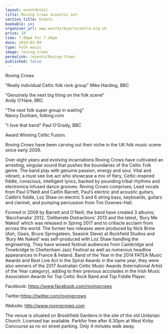 ```yaml
---
layout: eventdetail
title: Roving Crows acoustic set
section_title: Events
bookable: yes
organiser_url: www.westkirbyartscentre.org.uk
price: 10
time: 7.00pm for 7.45pm
date: 2019-03-09
type: Folk music
image: roving_crows
permalink: /events/Roving-Crows
published: false
---
```

Roving Crows

"Really individual Celtic folk rock group"
Mike Harding, BBC

“Genuinely the next big thing on the folk scene”  
Andy O’Hare, BBC

“The next folk super group in waiting”  
Nancy Dunham, folking.com

"I love that band"
Paul O'Grady, BBC

Award Winning Celtic Fusion.

Roving Crows have been carving out their niche in the UK folk music scene since early 2009.  

Over eight years and evolving incarnations Roving Crows have cultivated an arresting, singular sound that pushes the boundaries of the Celtic Folk genre. The band play with genuine passion, energy and soul. Vital and vibrant, a must see live act who showcase a mix of fiery, Celtic-inspired fiddle, conscious, intelligent lyrics, backed by pounding tribal rhythms and electronica infused dance grooves. Roving Crows comprises; Lead vocals from Paul O’Neill and Caitlin Barrett, Paul’s electric and acoustic guitars, Caitlin’s fiddle, Loz Shaw on electric 5 and 6 string bass, keyboards, guitars and clarinet, and pumping percussion from Tim Downes-Hall.

Formed in 2009 by Barrett and O'Neill, the band have created 3 albums; ‘Bacchanalia’ 2012, ‘Deliberate Distractions’ 2013 and the latest, ‘Bury Me Naked’ which was released in Spring 2017 and to critiacle acclaim from across the world. The former two releases were produced by Nick Brine (Ash, Oasis, Bruce Springsteen, Seasick Steve) at Rockfield Studios and ‘Bury Me Naked’ was self-produced with Loz Shaw handling the engineering. They have wowed festival audiences from Cambridge and Trowbridge to Cheltenham Jazz Festival as well as numerous headline appearances in France & Ireland. Band of the Year in the 2014 FATEA Music Awards and Best Live Act in the Spiral Awards in the same year, they were also winners of the 2017 Australian Celtic Music Awards (International Artist of the Year category), adding to their previous accolades in the Irish Music Association Awards for Top Celtic Rock Band and Top Fiddle Player.

Facebook: https://www.facebook.com/rovingcrows

Twitter:https://twitter.com/rovingcrows

Website: http://www.rovingcrows.com

The venue is situated on Brookfield Gardens in the site of the old Unitarian Church. Licensed bar available. Parkfor free after 6.30pm at West Kirby Concourse as no on street parking. Only 4 minutes walk away.

